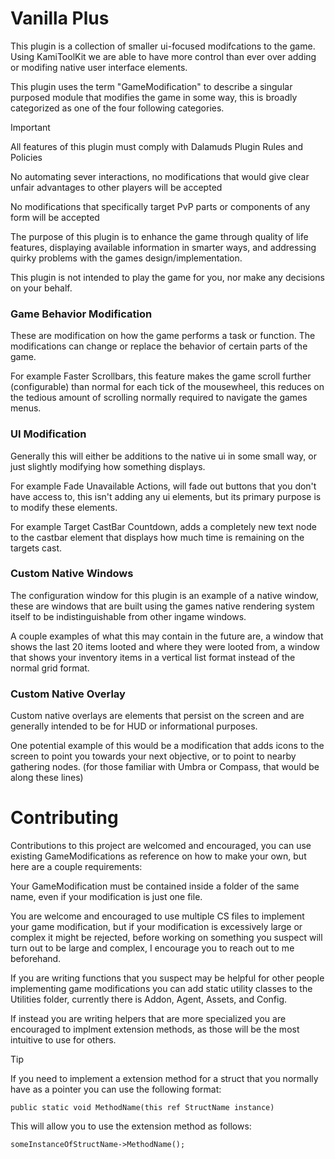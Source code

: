 # Vanilla Plus

This plugin is a collection of smaller ui-focused modifcations to the game. Using KamiToolKit we are able to have more control than ever over adding or modifing native user interface elements.

This plugin uses the term "GameModification" to describe a singular purposed module that modifies the game in some way, this is broadly categorized as one of the four following categories.

> [!IMPORTANT]  
> All features of this plugin must comply with Dalamuds Plugin Rules and Policies
> 
> No automating sever interactions, no modifications that would give clear unfair advantages to other players will be accepted
> 
> No modifications that specifically target PvP parts or components of any form will be accepted

The purpose of this plugin is to enhance the game through quality of life features, displaying available information in smarter ways, and addressing quirky problems with the games design/implementation.

This plugin is not intended to play the game for you, nor make any decisions on your behalf.

### Game Behavior Modification

These are modification on how the game performs a task or function. The modifications can change or replace the behavior of certain parts of the game.

For example Faster Scrollbars, this feature makes the game scroll further (configurable) than normal for each tick of the mousewheel, this reduces on the tedious amount of scrolling normally required to navigate the games menus.

### UI Modification

Generally this will either be additions to the native ui in some small way, or just slightly modifying how something displays.

For example Fade Unavailable Actions, will fade out buttons that you don't have access to, this isn't adding any ui elements, but its primary purpose is to modify these elements.

For example Target CastBar Countdown, adds a completely new text node to the castbar element that displays how much time is remaining on the targets cast.

### Custom Native Windows

The configuration window for this plugin is an example of a native window, these are windows that are built using the games native rendering system itself to be indistinguishable from other ingame windows.

A couple examples of what this may contain in the future are, a window that shows the last 20 items looted and where they were looted from, a window that shows your inventory items in a vertical list format instead of the normal grid format.

### Custom Native Overlay

Custom native overlays are elements that persist on the screen and are generally intended to be for HUD or informational purposes.

One potential example of this would be a modification that adds icons to the screen to point you towards your next objective, or to point to nearby gathering nodes.
(for those familiar with Umbra or Compass, that would be along these lines)

# Contributing

Contributions to this project are welcomed and encouraged, you can use existing GameModifications as reference on how to make your own, but here are a couple requirements:

Your GameModification must be contained inside a folder of the same name, even if your modification is just one file.

You are welcome and encouraged to use multiple CS files to implement your game modification, but if your modification is excessively large or complex it might be rejected, before working on something you suspect will turn out to be large and complex, I encourage you to reach out to me beforehand.

If you are writing functions that you suspect may be helpful for other people implementing game modifications you can add static utility classes to the Utilities folder, currently there is Addon, Agent, Assets, and Config.

If instead you are writing helpers that are more specialized you are encouraged to implment extension methods, as those will be the most intuitive to use for others.

> [!TIP]
> If you need to implement a extension method for a struct that you normally have as a pointer you can use the following format:
> 
> `public static void MethodName(this ref StructName instance)`
>
> This will allow you to use the extension method as follows:
>
> `someInstanceOfStructName->MethodName();`
